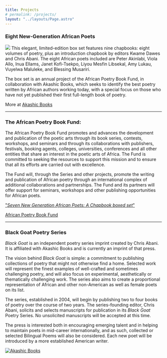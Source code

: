 ```yaml
---
title: Projects
# permalink: /projects/
layout: "../layouts/Page.astro"
---
```



### Eight New-Generation African Poets

![](/uploads/EightNewGeneration-BoxSetCVR-350x525.jpg) This elegant, limited-edition box set features nine chapbooks: eight volumes of poetry, plus an introduction chapbook by editors Kwame Dawes and Chris Abani. The eight African poets included are Peter Akinlabi, Viola Allo, Inua Ellams, Janet Kofi-Tsekpo, Liyou Mesfin Libsekal, Amy Lukau, Vuyelwa Maluleke, and Blessing Musariri.

The box set is an annual project of the African Poetry Book Fund, in collaboration with Akashic Books, which seeks to identify the best poetry written by African authors working today, with a special focus on those who have not yet published their first full-length book of poetry.

More at [Akashic Books](http://www.akashicbooks.com/catalog/eight-new-generation-african-poets-a-chapbook-box-set/)


---

### The African Poetry Book Fund:

The African Poetry Book Fund promotes and advances the development and publication of the poetic arts through its book series, contests, workshops, and seminars and through its collaborations with publishers, festivals, booking agents, colleges, universities, conferences and all other entities that share an interest in the poetic arts of Africa. The Fund is committed to seeking the resources to support this mission and to ensure that all its efforts are carried out with excellence.

The Fund will, through the Series and other projects, promote the writing and publication of African poetry through an international complex of additional collaborations and partnerships. The Fund and its partners will offer support for seminars, workshops and other publishing opportunities for African poets.

["_Seven New Generation African Poets: A Chapbook boxed set_"](http://www.amazon.com/Seven-New-Generation-African-Poets/dp/1940646588)

[African Poetry Book Fund](http://africanpoetrybf.unl.edu/?page_id=2)

---

### Black Goat Poetry Series

_Black Goat_ is an independent poetry series imprint created by Chris Abani. It is affiliated with Akashic Books and is currently an imprint of that press.

The vision behind _Black Goat_ is simple: a commitment to publishing collections of poetry that might not otherwise find a home. Selected work will represent the finest examples of well-crafted and sometimes challenging poetry, and will also focus on experimental, aesthetically or thematically challenging work. The series also aims to create a proportional representation of African and other non-American as well as female poets on its list.

The series, established in 2004, will begin by publishing two to four books of poetry over the course of two years. The series-founding editor, Chris Abani, solicits and selects manuscripts for publication in its _Black Goat_ Poetry Series. No unsolicited manuscripts will be accepted at this time.

The press is interested both in encouraging emerging talent and in helping to maintain poets in mid-career internationally, and as such, collected or selected Bilingual Poems will also be considered. Each new poet will be introduced by a more established American writer.

[![Akashic Books](/assets/img/akbooks.gif)](http://www.akashicbooks.com/author/chris-abani/)
